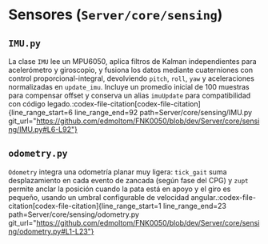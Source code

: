 # Sensores (`Server/core/sensing`)

## `IMU.py`

La clase `IMU` lee un MPU6050, aplica filtros de Kalman independientes para acelerómetro y giroscopio, y fusiona los datos mediante cuaterniones con control proporcional-integral, devolviendo `pitch`, `roll`, `yaw` y aceleraciones normalizadas en `update_imu`. Incluye un promedio inicial de 100 muestras para compensar offset y conserva un alias `imuUpdate` para compatibilidad con código legado.​:codex-file-citation[codex-file-citation]{line_range_start=6 line_range_end=92 path=Server/core/sensing/IMU.py git_url="https://github.com/edmoltom/FNK0050/blob/dev/Server/core/sensing/IMU.py#L6-L92"}​

## `odometry.py`

`Odometry` integra una odometría planar muy ligera: `tick_gait` suma desplazamiento en cada evento de zancada (según fase del CPG) y `zupt` permite anclar la posición cuando la pata está en apoyo y el giro es pequeño, usando un umbral configurable de velocidad angular.​:codex-file-citation[codex-file-citation]{line_range_start=1 line_range_end=23 path=Server/core/sensing/odometry.py git_url="https://github.com/edmoltom/FNK0050/blob/dev/Server/core/sensing/odometry.py#L1-L23"}​

